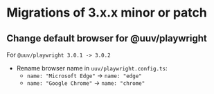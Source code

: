 # Migrations of 3.x.x minor or patch

## Change default browser for @uuv/playwright
For `@uuv/playwright 3.0.1 -> 3.0.2`
- Rename browser name in `uuv/playwright.config.ts`:
  - `name: "Microsoft Edge"` -> `name: "edge"`
  - `name: "Google Chrome"` -> `name: "chrome"`
